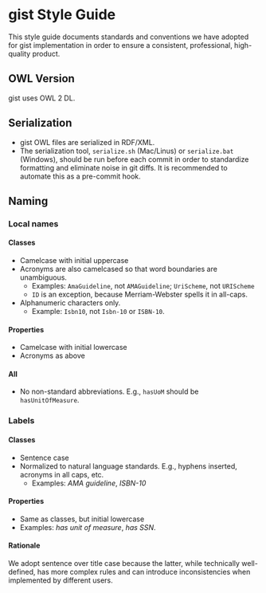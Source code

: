 gist Style Guide
=====

This style guide documents standards and conventions we have adopted for gist implementation in order to ensure a consistent, professional, high-quality product.

OWL Version 
-----
gist uses OWL 2 DL.


Serialization
-----

- gist OWL files are serialized in RDF/XML. 
- The serialization tool, `serialize.sh` (Mac/Linus) or `serialize.bat` (Windows), should be run before each commit in order to standardize formatting and eliminate noise in git diffs. It is recommended to automate this as a pre-commit hook.

Naming
-----

### Local names


#### Classes

- Camelcase with initial uppercase
- Acronyms are also camelcased so that word boundaries are unambiguous. 
  - Examples: `AmaGuideline`, not `AMAGuideline`; `UriScheme`, not `URIScheme`
  - `ID` is an exception, because Merriam-Webster spells it in all-caps.
- Alphanumeric characters only. 
  - Example: `Isbn10`, not `Isbn-10` or `ISBN-10`.
  
#### Properties

- Camelcase with initial lowercase
- Acronyms as above

#### All

- No non-standard abbreviations. E.g., `hasUoM` should be `hasUnitOfMeasure`.

### Labels

#### Classes

- Sentence case
- Normalized to natural language standards. E.g., hyphens inserted, acronyms in all caps, etc.
  - Examples: _AMA guideline_, _ISBN-10_
  
#### Properties

- Same as classes, but initial lowercase 
- Examples: _has unit of measure_, _has SSN_. 

#### Rationale

We adopt sentence over title case because the latter, while technically well-defined, has more complex rules and can introduce inconsistencies when implemented by different users.
